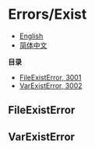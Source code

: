 # Errors/Exist
- [English](README.md)
- [简体中文](README.zh-CN.md)

**目录**
- [FileExistError, 3001](#fileexisterror)
- [VarExistError, 3002](#varexisterror)


## FileExistError

## VarExistError
